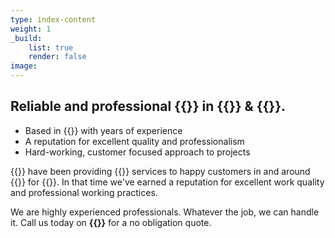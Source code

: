 ```yaml
---
type: index-content
weight: 1
_build:
    list: true
    render: false
image: 
---
```


## Reliable and professional **{{<seo>}}** in {{<towncity>}} &amp; {{<county>}}.

* Based in {{<towncity>}} with years of experience
* A reputation for excellent quality and professionalism
* Hard-working, customer focused approach to projects

{{<company>}} have been providing {{<industry>}} services to happy customers in and around {{<towncity>}} for {{<years>}}. In that time we've earned a reputation for excellent work quality and professional working practices.

We are highly experienced professionals. Whatever the job, we can handle it. Call us today on **{{<phone>}}** for a no obligation quote.



